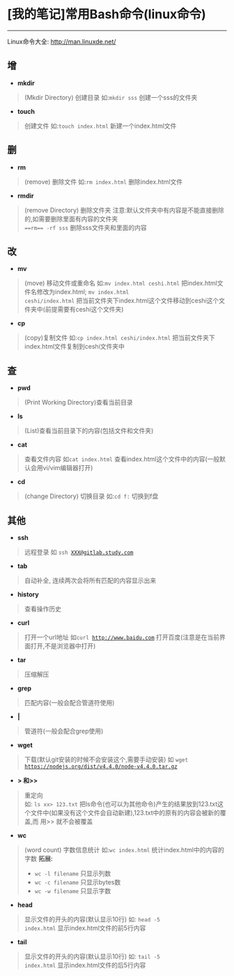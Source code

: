 # [我的笔记]常用Bash命令(linux命令)
***
Linux命令大全: http://man.linuxde.net/

## 增
- **mkdir**
> (Mkdir Directory) 创建目录
> 如:<code>mkdir sss</code>  创建一个sss的文件夹

- **touch**
> 创建文件
> 如:<code>touch index.html</code> 新建一个index.html文件

## 删

- **rm**
> (remove) 删除文件
> 如:<code>rm index.html</code> 删除index.html文件

- **rmdir**
> (remove Directory) 删除文件夹
> 注意:默认文件夹中有内容是不能直接删除的,如需要删除里面有内容的文件夹   
> <code>==rm== -rf sss</code> 删除sss文件夹和里面的内容

## 改

- **mv** 
> (move) 移动文件或重命名 
> 如:<code>mv index.html ceshi.html</code> 把index.html文件名修改为index.html;
> <code>mv index.html ceshi/index.html</code>  把当前文件夹下index.html这个文件移动到ceshi这个文件夹中(前提需要有ceshi这个文件夹)

- **cp**
> (copy)复制文件 
> 如:<code>cp index.html  ceshi/index.html</code> 把当前文件夹下index.html文件复制到ceshi文件夹中

## 查

- **pwd**
> (Print Working Directory)查看当前目录

- **ls**
> (List)查看当前目录下的内容(包括文件和文件夹)

- **cat**  
> 查看文件内容
> 如<code>cat index.html</code>  查看index.html这个文件中的内容(一般默认会用vi/vim编辑器打开)

- **cd**
> (change  Directory) 切换目录
> 如:<code>cd f:</code>  切换到f盘


## 其他

- **ssh**
> 远程登录
> 如 <code>ssh XXX@gitlab.study.com</code>

- **tab**
> 自动补全, 连续两次会将所有匹配的内容显示出来

- **history**
> 查看操作历史

- **curl**
> 打开一个url地址
> 如<code>curl http://www.baidu.com</code>  打开百度(注意是在当前界面打开,不是浏览器中打开)

- **tar** 
> 压缩解压

- **grep** 
> 匹配内容(一般会配合管道符使用)

- **|**
> 管道符(一般会配合grep使用)

- **wget**
> 下载(默认git安装的时候不会安装这个,需要手动安装)
> 如 <code>wget https://nodejs.org/dist/v4.4.0/node-v4.4.0.tar.gz</code>  

- **> 和>>**
> 重定向  
> 如: <code>ls xx> 123.txt</code>  把ls命令(也可以为其他命令)产生的结果放到123.txt这个文件中(如果没有这个文件会自动新建),123.txt中的原有的内容会被新的覆盖,而 用>> 就不会被覆盖

- **wc**
> (word count) 字数信息统计
> 如:<code>wc index.html</code> 统计index.html中的内容的字数
> **拓展:**
> - <code>wc -l filename</code> 只显示列数  
> - <code>wc -c filename</code> 只显示bytes数  
> - <code>wc -w filename</code> 只显示字数  

- **head**
> 显示文件的开头的内容(默认显示10行)
> 如: <code>head -5 index.html</code> 显示index.html文件的前5行内容

- **tail**
> 显示文件的开头的内容(默认显示10行)
> 如: <code>tail -5 index.html</code> 显示index.html文件的后5行内容

